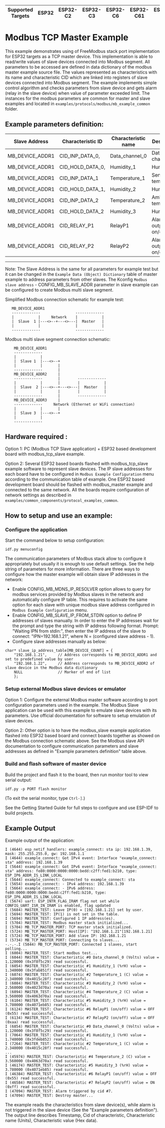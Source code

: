 | Supported Targets | ESP32 | ESP32-C2 | ESP32-C3 | ESP32-C6 | ESP32-C61 | ESP32-H2 | ESP32-P4 | ESP32-S2 | ESP32-S3 |
| ----------------- | ----- | -------- | -------- | -------- | --------- | -------- | -------- | -------- | -------- |

# Modbus TCP Master Example

This example demonstrates using of FreeModbus stack port implementation for ESP32 targets as a TCP master device.
This implementation is able to read/write values of slave devices connected into Modbus segment. All parameters to be accessed are defined in data dictionary of the modbus master example source file.
The values represented as characteristics with its name and characteristic CID which are linked into registers of slave devices connected into Modbus segment.
The example implements simple control algorithm and checks parameters from slave device and gets alarm (relay in the slave device) when value of parameter exceeded limit.
The instances for the modbus parameters are common for master and slave examples and located in `examples/protocols/modbus/mb_example_common` folder.

Example parameters definition:
--------------------------------------------------------------------------------------------------
| Slave Address       | Characteristic ID    | Characteristic name  | Description                |
|---------------------|----------------------|----------------------|----------------------------|
| MB_DEVICE_ADDR1     | CID_INP_DATA_0,      | Data_channel_0       | Data channel 1             |
| MB_DEVICE_ADDR1     | CID_HOLD_DATA_0,     | Humidity_1           | Humidity 1                 |
| MB_DEVICE_ADDR1     | CID_INP_DATA_1       | Temperature_1        | Sensor temperature         |
| MB_DEVICE_ADDR1     | CID_HOLD_DATA_1,     | Humidity_2           | Humidity 2                 |
| MB_DEVICE_ADDR1     | CID_INP_DATA_2       | Temperature_2        | Ambient temperature        |
| MB_DEVICE_ADDR1     | CID_HOLD_DATA_2      | Humidity_3           | Humidity 3                 |
| MB_DEVICE_ADDR1     | CID_RELAY_P1         | RelayP1              | Alarm Relay outputs on/off |
| MB_DEVICE_ADDR1     | CID_RELAY_P2         | RelayP2              | Alarm Relay outputs on/off |
--------------------------------------------------------------------------------------------------
Note: The Slave Address is the same for all parameters for example test but it can be changed in the `Example Data (Object) Dictionary` table of master example to address parameters from other slaves.
The Kconfig ```Modbus slave address``` - CONFIG_MB_SLAVE_ADDR parameter in slave example can be configured to create Modbus multi slave segment.

Simplified Modbus connection schematic for example test:
 ```
    MB_DEVICE_ADDR1
    -------------                -------------
    |           |     Network    |           |
    |  Slave  1 |---<>--+---<>---|  Master   |
    |           |                |           |
    -------------                -------------
```
Modbus multi slave segment connection schematic:
```
    MB_DEVICE_ADDR1
    -------------
    |           |
    |  Slave 1  |---<>--+
    |           |       |
    -------------       |
    MB_DEVICE_ADDR2     |
    -------------       |        -------------
    |           |       |        |           |
    |  Slave  2 |---<>--+---<>---|  Master   |
    |           |       |        |           |
    -------------       |        -------------
    MB_DEVICE_ADDR3     |
    -------------     Network (Ethernet or WiFi connection)
    |           |       |
    |  Slave 3  |---<>--+
    |           |
    -------------
```

## Hardware required :
Option 1:
PC (Modbus TCP Slave application) + ESP32 based development board with modbus_tcp_slave example.

Option 2:
Several ESP32 based boards flashed with modbus_tcp_slave example software to represent slave devices. The IP slave addresses for each board have to be configured in `Modbus Example Configuration` menu according to the communication table of example.
One ESP32 based development board should be flashed with modbus_master example and connected to the same network. All the boards require configuration of network settings as described in `examples/common_components/protocol_examples_common`.

## How to setup and use an example:

### Configure the application
Start the command below to setup configuration:
```
idf.py menuconfig
```

The communication parameters of Modbus stack allow to configure it appropriately but usually it is enough to use default settings.
See the help string of parameters for more information.
There are three ways to configure how the master example will obtain slave IP addresses in the network:
* Enable CONFIG_MB_MDNS_IP_RESOLVER option allows to query for modbus services provided by Modbus slaves in the network and automatically configure IP table. This requires to activate the same option for each slave with unique modbus slave address configured in `Modbus Example Configuration` menu.
* Enable CONFIG_MB_SLAVE_IP_FROM_STDIN option to define IP addresses of slaves manually. In order to enter the IP addresses wait for the prompt and type the string with IP address following format. Prompt: "Waiting IPN from stdin:", then enter the IP address of the slave to connect: "IPN=192.168.1.21", where N = (configured slave address - 1).
* Configure slave addresses manually as below:
```
char* slave_ip_address_table[MB_DEVICE_COUNT] = {
    "192.168.1.21",     // Address corresponds to MB_DEVICE_ADDR1 and set to predefined value by user
    "192.168.1.22",     // Address corresponds to MB_DEVICE_ADDR2 of slave device in the Modbus data dictionary
    NULL                // Marker of end of list
    };
```

### Setup external Modbus slave devices or emulator
Option 1:
Configure the external Modbus master software according to port configuration parameters used in the example. The Modbus Slave application can be used with this example to emulate slave devices with its parameters. Use official documentation for software to setup emulation of slave devices.

Option 2:
Other option is to have the modbus_slave example application flashed into ESP32 based board and connect boards together as showed on the Modbus connection schematic above. See the Modbus slave API documentation to configure communication parameters and slave addresses as defined in "Example parameters definition" table above.

### Build and flash software of master device
Build the project and flash it to the board, then run monitor tool to view serial output:
```
idf.py -p PORT flash monitor
```

(To exit the serial monitor, type ``Ctrl-]``.)

See the Getting Started Guide for full steps to configure and use ESP-IDF to build projects.

## Example Output
Example output of the application:
```
I (4644) esp_netif_handlers: example_connect: sta ip: 192.168.1.39, mask: 255.255.255.0, gw: 192.168.1.1
I (4644) example_connect: Got IPv4 event: Interface "example_connect: sta" address: 192.168.1.39
I (5644) example_connect: Got IPv6 event: Interface "example_connect: sta" address: fe80:0000:0000:0000:bedd:c2ff:fed1:b210, type: ESP_IP6_ADDR_IS_LINK_LOCAL
I (5644) example_connect: Connected to example_connect: sta
I (5654) example_connect: - IPv4 address: 192.168.1.39
I (5664) example_connect: - IPv6 address: fe80:0000:0000:0000:bedd:c2ff:fed1:b210, type: ESP_IP6_ADDR_IS_LINK_LOCAL
I (5674) uart: ESP_INTR_FLAG_IRAM flag not set while CONFIG_UART_ISR_IN_IRAM is enabled, flag updated
I (5684) MASTER_TEST: Leave IP(0) = [192.168.1.21] set by user.
I (5694) MASTER_TEST: IP(1) is not set in the table.
I (5694) MASTER_TEST: Configured 1 IP address(es).
I (5704) MASTER_TEST: Modbus master stack initialized...
I (5704) MB_TCP_MASTER_PORT: TCP master stack initialized.
I (5724) MB_TCP_MASTER_PORT: Host[IP]: "192.168.1.21"[192.168.1.21]
I (5724) MB_TCP_MASTER_PORT: Add slave IP: 192.168.1.21
I (5734) MB_TCP_MASTER_PORT: Connecting to slaves...
-.-.-.I (5844) MB_TCP_MASTER_PORT: Connected 1 slaves, start polling...
I (6004) MASTER_TEST: Start modbus test...
I (6044) MASTER_TEST: Characteristic #0 Data_channel_0 (Volts) value = 1.120000 (0x3f8f5c29) read successful.
I (6054) MASTER_TEST: Characteristic #1 Humidity_1 (%rH) value = 1.340000 (0x3fab851f) read successful.
I (6074) MASTER_TEST: Characteristic #2 Temperature_1 (C) value = 2.340000 (0x4015c28f) read successful.
I (6084) MASTER_TEST: Characteristic #3 Humidity_2 (%rH) value = 2.560000 (0x4023d70a) read successful.
I (6094) MASTER_TEST: Characteristic #4 Temperature_2 (C) value = 3.560000 (0x4063d70a) read successful.
I (6104) MASTER_TEST: Characteristic #5 Humidity_3 (%rH) value = 3.780000 (0x4071eb85) read successful.
I (6124) MASTER_TEST: Characteristic #6 RelayP1 (on/off) value = OFF (0x55) read successful.
I (6134) MASTER_TEST: Characteristic #7 RelayP2 (on/off) value = OFF (0xaa) read successful.
I (6854) MASTER_TEST: Characteristic #0 Data_channel_0 (Volts) value = 1.120000 (0x3f8f5c29) read successful.
I (7064) MASTER_TEST: Characteristic #1 Humidity_1 (%rH) value = 1.740000 (0x3fdeb852) read successful.
I (7264) MASTER_TEST: Characteristic #2 Temperature_1 (C) value = 2.340000 (0x4015c28f) read successful.
...
I (45974) MASTER_TEST: Characteristic #4 Temperature_2 (C) value = 3.560000 (0x4063d70a) read successful.
I (46174) MASTER_TEST: Characteristic #5 Humidity_3 (%rH) value = 3.780000 (0x4071eb85) read successful.
I (46384) MASTER_TEST: Characteristic #6 RelayP1 (on/off) value = OFF (0x55) read successful.
I (46584) MASTER_TEST: Characteristic #7 RelayP2 (on/off) value = ON (0xff) read successful.
I (47094) MASTER_TEST: Alarm triggered by cid #7.
I (47094) MASTER_TEST: Destroy master...
```
The example reads the characteristics from slave device(s), while alarm is not triggered in the slave device (See the "Example parameters definition"). The output line describes Timestamp, Cid of characteristic, Characteristic name (Units), Characteristic value (Hex data).
